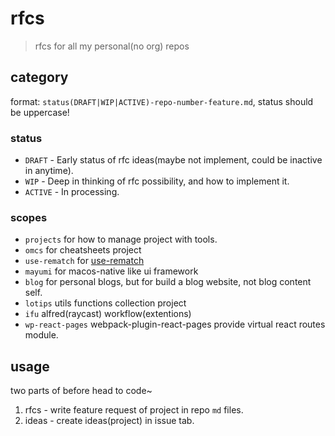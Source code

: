 # rfcs
> rfcs for all my personal(no org) repos

## category

format: `status(DRAFT|WIP|ACTIVE)-repo-number-feature.md`, status should be uppercase!

### status

- `DRAFT` - Early status of rfc ideas(maybe not implement, could be inactive in anytime).
- `WIP` - Deep in thinking of rfc possibility, and how to implement it.
- `ACTIVE` - In processing.

### scopes

- `projects` for how to manage project with tools.
- `omcs` for cheatsheets project
- `use-rematch` for [use-rematch](https://github.com/JiangWeixian/use-rematch)
- `mayumi` for macos-native like ui framework
- `blog` for personal blogs, but for build a blog website, not blog content self.
- `lotips` utils functions collection project
- `ifu` alfred(raycast) workflow(extentions)
- `wp-react-pages` webpack-plugin-react-pages provide virtual react routes module.

## usage

two parts of before head to code~

1. rfcs - write feature request of project in repo `md` files.
2. ideas - create ideas(project) in issue tab.

